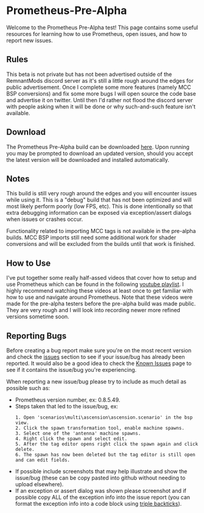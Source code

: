# Prometheus-Pre-Alpha
Welcome to the Prometheus Pre-Alpha test! This page contains some useful resources for learning how to use Prometheus, open issues, and how to report new issues.

## Rules
This beta is not private but has not been advertised outside of the RemnantMods discord server as it's still a little rough around the edges for public advertisement. Once I complete some more features (namely MCC BSP conversions) and fix some more bugs I will open source the code base and advertise it on twitter. Until then I'd rather not flood the discord server with people asking when it will be done or why such-and-such feature isn't available.

## Download
The Prometheus Pre-Alpha build can be downloaded [here](http://icode4.coffee/files/Prometheus/Prometheus_0.9.12.163_PreAlpha.zip). Upon running you may be prompted to download an updated version, should you accept the latest version will be downloaded and installed automatically.

## Notes
This build is still very rough around the edges and you will encounter issues while using it. This is a "debug" build that has not been optimized and will most likely perform poorly (low FPS, etc). This is done intentionally so that extra debugging information can be exposed via exception/assert dialogs when issues or crashes occur.

Functionality related to importing MCC tags is not available in the pre-alpha builds. MCC BSP imports still need some additional work for shader conversions and will be excluded from the builds until that work is finished.

## How to Use
I've put together some really half-assed videos that cover how to setup and use Prometheus which can be found in the following [youtube playlist](https://www.youtube.com/playlist?list=PLBOX21CcPFvKOpEI89GYJ-YF7TeA-bpte). I highly recommend watching these videos at least once to get familiar with how to use and navigate around Prometheus. Note that these videos were made for the pre-alpha testers before the pre-alpha build was made public. They are very rough and I will look into recording newer more refined versions sometime soon.

## Reporting Bugs
Before creating a bug report make sure you're on the most recent version and check the [issues](https://github.com/grimdoomer/Prometheus-Pre-Alpha/issues) section to see if your issue/bug has already been reported. It would also be a good idea to check the [Known Issues](https://github.com/grimdoomer/Prometheus-Pre-Alpha/issues/1) page to see if it contains the issue/bug you're experiencing.

When reporting a new issue/bug please try to include as much detail as possible such as:
- Prometheus version number, ex: 0.8.5.49.
- Steps taken that led to the issue/bug, ex:
  ```
  1. Open 'scenarios\multi\ascension\ascension.scenario' in the bsp view.
  2. Click the spawn transformation tool, enable machine spawns.
  3. Select one of the 'antenna' machine spawns.
  4. Right click the spawn and select edit.
  5. After the tag editor opens right click the spawn again and click delete.
  6. The spawn has now been deleted but the tag editor is still open and can edit fields.
  ```
- If possible include screenshots that may help illustrate and show the issue/bug (these can be copy pasted into github without needing to upload elsewhere).
- If an exception or assert dialog was shown please screenshot and if possible copy ALL of the exception info into the issue report (you can format the exception info into a code block using [triple backticks](https://docs.github.com/en/get-started/writing-on-github/getting-started-with-writing-and-formatting-on-github/basic-writing-and-formatting-syntax#quoting-code)).
